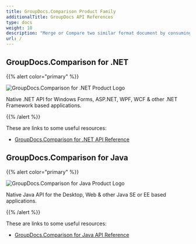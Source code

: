 ```yaml
---
title: GroupDocs.Comparison Product Family
additionalTitle: GroupDocs API References
type: docs
weight: 10
description: "Merge or Compare two similar format document by consuming difference checker APIs for .NET and Java"
url: /
---
```


## GroupDocs.Comparison for .NET

{{% alert color="primary" %}} 

![GroupDocs.Comparison for .NET Product Logo](gdocs_net.png)

Native .NET API for Windows Forms, ASP.NET, WPF, WCF & other .NET Framework based applications.

{{% /alert %}} 

These are links to some useful resources:

- [GroupDocs.Comparison for .NET API Reference](/comparison/net/)


## GroupDocs.Comparison for Java

{{% alert color="primary" %}}

![GroupDocs.Comparison for Java Product Logo](gdocs_java.png)

Native Java API for the Desktop, Web & other Java SE or EE based applications.

{{% /alert %}}

These are links to some useful resources:

- [GroupDocs.Comparison for Java API Reference](/comparison/java/)
